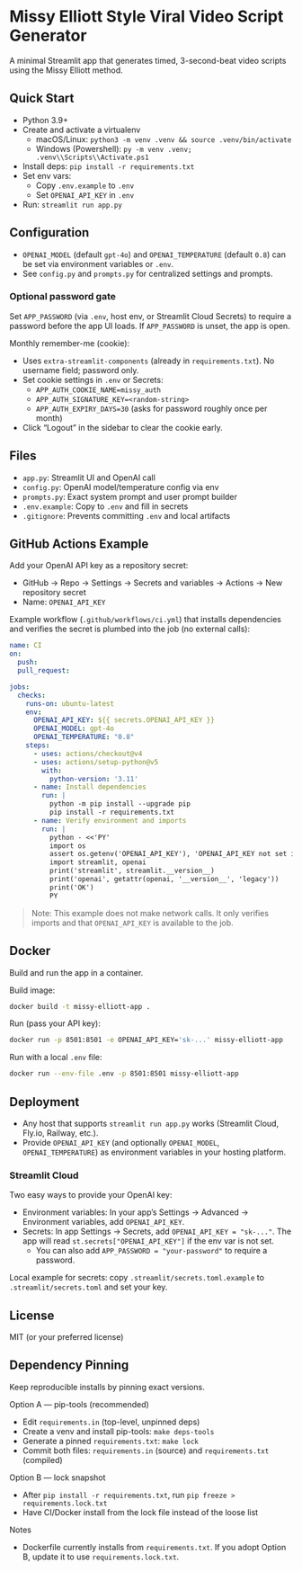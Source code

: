 # Missy Elliott Style Viral Video Script Generator

A minimal Streamlit app that generates timed, 3-second-beat video scripts using the Missy Elliott method.

## Quick Start
- Python 3.9+
- Create and activate a virtualenv
  - macOS/Linux: `python3 -m venv .venv && source .venv/bin/activate`
  - Windows (Powershell): `py -m venv .venv; .venv\\Scripts\\Activate.ps1`
- Install deps: `pip install -r requirements.txt`
- Set env vars:
  - Copy `.env.example` to `.env`
  - Set `OPENAI_API_KEY` in `.env`
- Run: `streamlit run app.py`

## Configuration
- `OPENAI_MODEL` (default `gpt-4o`) and `OPENAI_TEMPERATURE` (default `0.8`) can be set via environment variables or `.env`.
- See `config.py` and `prompts.py` for centralized settings and prompts.

### Optional password gate
Set `APP_PASSWORD` (via `.env`, host env, or Streamlit Cloud Secrets) to require a password before the app UI loads. If `APP_PASSWORD` is unset, the app is open.

Monthly remember-me (cookie):
- Uses `extra-streamlit-components` (already in `requirements.txt`). No username field; password only.
- Set cookie settings in `.env` or Secrets:
  - `APP_AUTH_COOKIE_NAME=missy_auth`
  - `APP_AUTH_SIGNATURE_KEY=<random-string>`
  - `APP_AUTH_EXPIRY_DAYS=30` (asks for password roughly once per month)
- Click “Logout” in the sidebar to clear the cookie early.

## Files
- `app.py`: Streamlit UI and OpenAI call
- `config.py`: OpenAI model/temperature config via env
- `prompts.py`: Exact system prompt and user prompt builder
- `.env.example`: Copy to `.env` and fill in secrets
- `.gitignore`: Prevents committing `.env` and local artifacts

## GitHub Actions Example
Add your OpenAI API key as a repository secret:
- GitHub → Repo → Settings → Secrets and variables → Actions → New repository secret
- Name: `OPENAI_API_KEY`

Example workflow (`.github/workflows/ci.yml`) that installs dependencies and verifies the secret is plumbed into the job (no external calls):

```yaml
name: CI
on:
  push:
  pull_request:

jobs:
  checks:
    runs-on: ubuntu-latest
    env:
      OPENAI_API_KEY: ${{ secrets.OPENAI_API_KEY }}
      OPENAI_MODEL: gpt-4o
      OPENAI_TEMPERATURE: "0.8"
    steps:
      - uses: actions/checkout@v4
      - uses: actions/setup-python@v5
        with:
          python-version: '3.11'
      - name: Install dependencies
        run: |
          python -m pip install --upgrade pip
          pip install -r requirements.txt
      - name: Verify environment and imports
        run: |
          python - <<'PY'
          import os
          assert os.getenv('OPENAI_API_KEY'), 'OPENAI_API_KEY not set in env'
          import streamlit, openai
          print('streamlit', streamlit.__version__)
          print('openai', getattr(openai, '__version__', 'legacy'))
          print('OK')
          PY
```

> Note: This example does not make network calls. It only verifies imports and that `OPENAI_API_KEY` is available to the job.

## Docker
Build and run the app in a container.

Build image:

```bash
docker build -t missy-elliott-app .
```

Run (pass your API key):

```bash
docker run -p 8501:8501 -e OPENAI_API_KEY='sk-...' missy-elliott-app
```

Run with a local `.env` file:

```bash
docker run --env-file .env -p 8501:8501 missy-elliott-app
```

## Deployment
- Any host that supports `streamlit run app.py` works (Streamlit Cloud, Fly.io, Railway, etc.).
- Provide `OPENAI_API_KEY` (and optionally `OPENAI_MODEL`, `OPENAI_TEMPERATURE`) as environment variables in your hosting platform.

### Streamlit Cloud
Two easy ways to provide your OpenAI key:
- Environment variables: In your app’s Settings → Advanced → Environment variables, add `OPENAI_API_KEY`.
- Secrets: In app Settings → Secrets, add `OPENAI_API_KEY = "sk-..."`. The app will read `st.secrets["OPENAI_API_KEY"]` if the env var is not set.
  - You can also add `APP_PASSWORD = "your-password"` to require a password.

Local example for secrets: copy `.streamlit/secrets.toml.example` to `.streamlit/secrets.toml` and set your key.

## License
MIT (or your preferred license)

## Dependency Pinning
Keep reproducible installs by pinning exact versions.

Option A — pip-tools (recommended)
- Edit `requirements.in` (top-level, unpinned deps)
- Create a venv and install pip-tools: `make deps-tools`
- Generate a pinned `requirements.txt`: `make lock`
- Commit both files: `requirements.in` (source) and `requirements.txt` (compiled)

Option B — lock snapshot
- After `pip install -r requirements.txt`, run `pip freeze > requirements.lock.txt`
- Have CI/Docker install from the lock file instead of the loose list

Notes
- Dockerfile currently installs from `requirements.txt`. If you adopt Option B, update it to use `requirements.lock.txt`.
